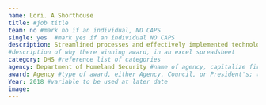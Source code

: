 ```yaml
---
name: Lori. A Shorthouse  
title: #job title
team: no #mark no if an individual, NO CAPS
single: yes  #mark yes if an individual NO CAPS
description: Streamlined processes and effectively implemented technologies to save time and money.
#description of why there winning award, in an excel spreadsheet
category: DHS #reference list of categories
agency: Department of Homeland Security #name of agency, capitalize first letter of each name
award: Agency #type of award, either Agency, Council, or President's; this is case sensitive so make sure to match the options listed exactly. This section generates the format of the card
Year: 2018 #variable to be used at later date
image:
---
```

